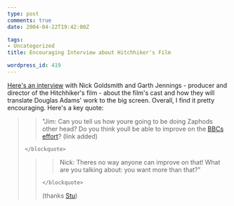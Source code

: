 ```yaml
---
type: post
comments: true
date: 2004-04-22T19:42:00Z

tags:
- Uncategorized
title: Encouraging Interview about Hitchhiker's Film

wordpress_id: 419
---
```


[Here's an interview](http://homepage.ntlworld.com/mjs2000/nickgarth1.htm) with Nick Goldsmith and Garth Jennings - producer and director of the Hitchhiker's film - about the film's cast and how they will translate Douglas Adams' work to the big screen. Overall, I find it pretty encouraging. Here's a key quote:  



	

<blockquote>
		
> 
> "Jim: Can you tell us how youre going to be doing Zaphods other head? Do you think youll be able to improve on the [BBCs effort](http://news.bbc.co.uk/olmedia/1250000/images/_1252041_hitchhikers_300.jpg)? (link added)
> 
> 
	</blockquote>



	

<blockquote>
		
> 
> Nick: Theres no way anyone can improve on that! What are you talking about: you want more than that?"
> 
> 
	</blockquote>



	

(thanks [Stu](http://www.t-melt.com))

